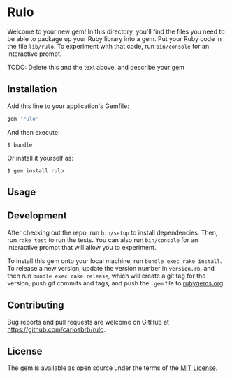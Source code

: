 # Rulo

Welcome to your new gem! In this directory, you'll find the files you need to be able to package up your Ruby library into a gem. Put your Ruby code in the file `lib/rulo`. To experiment with that code, run `bin/console` for an interactive prompt.

TODO: Delete this and the text above, and describe your gem

## Installation

Add this line to your application's Gemfile:

```ruby
gem 'rulo'
```

And then execute:

    $ bundle

Or install it yourself as:

    $ gem install rulo

## Usage



## Development

After checking out the repo, run `bin/setup` to install dependencies. Then, run `rake test` to run the tests. You can also run `bin/console` for an interactive prompt that will allow you to experiment.

To install this gem onto your local machine, run `bundle exec rake install`. To release a new version, update the version number in `version.rb`, and then run `bundle exec rake release`, which will create a git tag for the version, push git commits and tags, and push the `.gem` file to [rubygems.org](https://rubygems.org).

## Contributing

Bug reports and pull requests are welcome on GitHub at https://github.com/carlosbrb/rulo.

## License

The gem is available as open source under the terms of the [MIT License](https://opensource.org/licenses/MIT).
